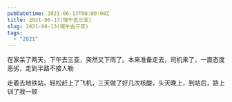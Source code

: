 ```yaml
---
pubDatetime: 2021-06-13T00:00:00Z
title: 2021-06-13(端午去三亚)
slug: 2021-06-13(端午去三亚)
tags:
  - "2021"
---
```


在家呆了两天，下午去三亚，突然又下雨了。本来准备走去，司机来了，一直态度恶劣，走到半路不接人勒

走着去地铁站，轻松赶上了飞机，三天做了好几次核酸，头天晚上，到站后，路上训了我一顿
